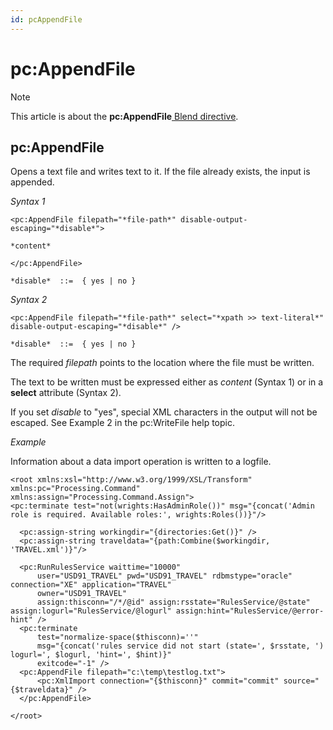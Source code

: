 ```yaml
---
id: pcAppendFile
---
```


# pc:AppendFile



> [!NOTE]
> This article is about the **pc:AppendFile**[ Blend directive](/docs/Repositories/Blend_directives).

## **pc:AppendFile**

Opens a text file and writes text to it. If the file already exists, the input is appended.

*Syntax 1*

```
<pc:AppendFile filepath="*file-path*" disable-output-escaping="*disable*">

*content*

</pc:AppendFile>

*disable*  ::=  { yes | no }
```

*Syntax 2*

```
<pc:AppendFile filepath="*file-path*" select="*xpath >> text-literal*" disable-output-escaping="*disable*" />

*disable*  ::=  { yes | no }
```

The required *filepath* points to the location where the file must be written.

The text to be written must be expressed either as *content* (Syntax 1) or in a **select** attribute (Syntax 2).

If you set *disable* to "yes", special XML characters in the output will not be escaped. See Example 2 in the pc:WriteFile help topic.

*Example*

Information about a data import operation is written to a logfile.

```language-xml
<root xmlns:xsl="http://www.w3.org/1999/XSL/Transform" xmlns:pc="Processing.Command" xmlns:assign="Processing.Command.Assign">
<pc:terminate test="not(wrights:HasAdminRole())" msg="{concat('Admin role is required. Available roles:', wrights:Roles())}"/>

  <pc:assign-string workingdir="{directories:Get()}" />
  <pc:assign-string traveldata="{path:Combine($workingdir, 'TRAVEL.xml')}"/>

  <pc:RunRulesService waittime="10000"
      user="USD91_TRAVEL" pwd="USD91_TRAVEL" rdbmstype="oracle" connection="XE" application="TRAVEL"
      owner="USD91_TRAVEL"
      assign:thisconn="/*/@id" assign:rsstate="RulesService/@state" assign:logurl="RulesService/@logurl" assign:hint="RulesService/@error-hint" />
  <pc:terminate
      test="normalize-space($thisconn)=''"
      msg="{concat('rules service did not start (state=', $rsstate, ') logurl=', $logurl, 'hint=', $hint)}"
      exitcode="-1" />
  <pc:AppendFile filepath="c:\temp\testlog.txt">
      <pc:XmlImport connection="{$thisconn}" commit="commit" source="{$traveldata}" />
  </pc:AppendFile>

</root>
```

 